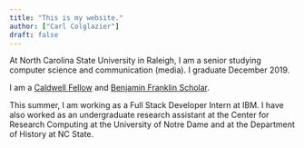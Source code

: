 ```yaml
---
title: "This is my website."
author: ["Carl Colglazier"]
draft: false
---
```


At North Carolina State University in Raleigh, I am a senior studying
computer science and communication (media). I graduate December 2019.

I am
a [Caldwell Fellow](https://caldwellfellows.ncsu.edu/) and [Benjamin Franklin Scholar](https://ids.chass.ncsu.edu/dual/franklin.php).

This summer, I am working as a Full Stack Developer Intern at IBM.
I have also worked as an undergraduate research assistant at the
Center for Research Computing at the University of Notre Dame
and at the Department of History at NC State.